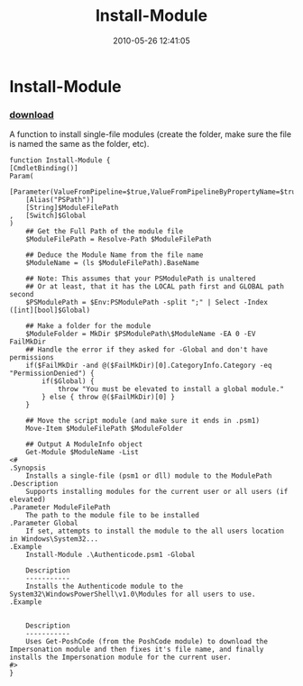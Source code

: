 ﻿---
pid:            1875
poster:         Joel Bennett
title:          Install-Module
date:           2010-05-26 12:41:05
format:         posh
parent:         0
parent:         0

---

# Install-Module

### [download](1875.ps1)

A function to install single-file modules (create the folder, make sure the file is named the same as the folder, etc).

```posh
function Install-Module {
[CmdletBinding()]
Param(
    [Parameter(ValueFromPipeline=$true,ValueFromPipelineByPropertyName=$true,Mandatory=$true)]
    [Alias("PSPath")]
    [String]$ModuleFilePath
,   [Switch]$Global
)
    ## Get the Full Path of the module file
    $ModuleFilePath = Resolve-Path $ModuleFilePath
    
    ## Deduce the Module Name from the file name
    $ModuleName = (ls $ModuleFilePath).BaseName
    
    ## Note: This assumes that your PSModulePath is unaltered
    ## Or at least, that it has the LOCAL path first and GLOBAL path second
    $PSModulePath = $Env:PSModulePath -split ";" | Select -Index ([int][bool]$Global)

    ## Make a folder for the module
    $ModuleFolder = MkDir $PSModulePath\$ModuleName -EA 0 -EV FailMkDir
    ## Handle the error if they asked for -Global and don't have permissions
    if($FailMkDir -and @($FailMkDir)[0].CategoryInfo.Category -eq "PermissionDenied") {
        if($Global) {
            throw "You must be elevated to install a global module."
        } else { throw @($FailMkDir)[0] }
    }

    ## Move the script module (and make sure it ends in .psm1)
    Move-Item $ModuleFilePath $ModuleFolder

    ## Output A ModuleInfo object
    Get-Module $ModuleName -List
<#
.Synopsis
    Installs a single-file (psm1 or dll) module to the ModulePath
.Description 
    Supports installing modules for the current user or all users (if elevated)
.Parameter ModuleFilePath
    The path to the module file to be installed
.Parameter Global
    If set, attempts to install the module to the all users location in Windows\System32...
.Example
    Install-Module .\Authenticode.psm1 -Global

    Description
    -----------
    Installs the Authenticode module to the System32\WindowsPowerShell\v1.0\Modules for all users to use.
.Example
    

    Description
    -----------
    Uses Get-PoshCode (from the PoshCode module) to download the Impersonation module and then fixes it's file name, and finally installs the Impersonation module for the current user.
#>
}
```
